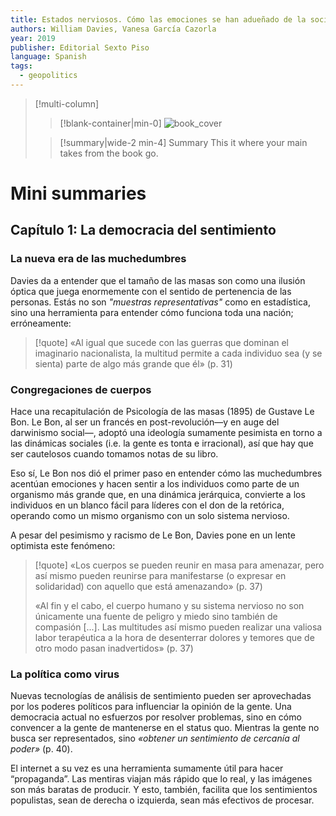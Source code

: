 ```yaml
---
title: Estados nerviosos. Cómo las emociones se han adueñado de la sociedad
authors: William Davies, Vanesa García Cazorla
year: 2019
publisher: Editorial Sexto Piso
language: Spanish
tags:
  - geopolitics
---
```


> [!multi-column]
>
>> [!blank-container|min-0]
>> ![book_cover](https://m.media-amazon.com/images/I/71-hcauQtiL._UF894,1000_QL80_.jpg)
>
>> [!summary|wide-2 min-4] Summary
>> This it where your main takes from the book go.

# Mini summaries
## Capítulo 1: La democracia del sentimiento
### La nueva era de las muchedumbres
Davies da a entender que el tamaño de las masas son como una ilusión óptica que juega enormemente con el sentido de pertenencia de las personas. Estás no son *"muestras representativas"* como en estadística, sino una herramienta para entender cómo funciona toda una nación; erróneamente:

>[!quote]
>«Al igual que sucede con las guerras que dominan el imaginario nacionalista, la multitud permite a cada individuo sea (y se sienta) parte de algo más grande que él» (p. 31)

### Congregaciones de cuerpos
Hace una recapitulación de Psicología de las masas (1895) de Gustave Le Bon. Le Bon, al ser un francés en post-revolución—y en auge del darwinismo social—, adoptó una ideología sumamente pesimista en torno a las dinámicas sociales (i.e. la gente es tonta e irracional), así que hay que ser cautelosos cuando tomamos notas de su libro.

Eso sí, Le Bon nos dió el primer paso en entender cómo las muchedumbres acentúan emociones y hacen sentir a los individuos como parte de un organismo más grande que, en una dinámica jerárquica, convierte a los individuos en un blanco fácil para líderes con el don de la retórica, operando como un mismo organismo con un solo sistema nervioso.

A pesar del pesimismo y racismo de Le Bon, Davies pone en un lente optimista este fenómeno:

>[!quote]
>«Los cuerpos se pueden reunir en masa para amenazar, pero así mismo pueden reunirse para manifestarse (o expresar en solidaridad) con aquello que está amenazando» (p. 37)
>
>«Al fin y el cabo, el cuerpo humano y su sistema nervioso no son únicamente una fuente de peligro y miedo sino también de compasión [...]. Las multitudes así mismo pueden realizar una valiosa labor terapéutica a la hora de desenterrar dolores y temores que de otro modo pasan inadvertidos» (p. 37)

### La política como virus

Nuevas tecnologías de análisis de sentimiento pueden ser aprovechadas por los poderes políticos para influenciar la opinión de la gente. Una democracia actual no esfuerzos por resolver problemas, sino en cómo convencer a la gente de mantenerse en el status quo. Mientras la gente no busca ser representados, sino *«obtener un sentimiento de cercanía al poder»* (p. 40).

El internet a su vez es una herramienta sumamente útil para hacer “propaganda”. Las mentiras viajan más rápido que lo real, y las imágenes son más baratas de producir. Y esto, también, facilita que los sentimientos populistas, sean de derecha o izquierda, sean más efectivos de procesar.